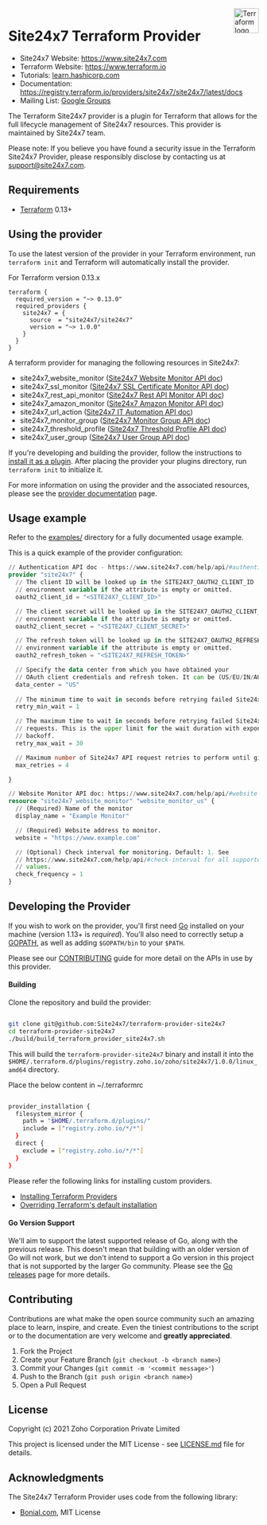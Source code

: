<a href="https://terraform.io">
    <img src="https://cdn.rawgit.com/hashicorp/terraform-website/master/content/source/assets/images/logo-terraform-main.svg" alt="Terraform logo" title="Terraform" align="right" height="50" />
</a>

# Site24x7 Terraform Provider

- Site24x7 Website: <https://www.site24x7.com>
- Terraform Website: <https://www.terraform.io>
- Tutorials: [learn.hashicorp.com](https://learn.hashicorp.com/terraform?track=getting-started#getting-started)
- Documentation: <https://registry.terraform.io/providers/site24x7/site24x7/latest/docs>
- Mailing List: [Google Groups](http://groups.google.com/group/terraform-tool)


The Terraform Site24x7 provider is a plugin for Terraform that allows for the full lifecycle management of Site24x7 resources.
This provider is maintained by Site24x7 team.

Please note: If you believe you have found a security issue in the Terraform Site24x7 Provider, please responsibly disclose by contacting us at support@site24x7.com.

## Requirements

- [Terraform](https://www.terraform.io/downloads.html) 0.13+


## Using the provider

To use the latest version of the provider in your Terraform environment, run `terraform init` and Terraform will automatically install the provider.

For Terraform version 0.13.x

```hcl
terraform {
  required_version = "~> 0.13.0"
  required_providers {
    site24x7 = {
      source  = "site24x7/site24x7"
      version = "~> 1.0.0"
    }
  }
}
```
A terraform provider for managing the following resources in Site24x7:

- site24x7_website_monitor ([Site24x7 Website Monitor API doc](https://www.site24x7.com/help/api/#website))
- site24x7_ssl_monitor ([Site24x7 SSL Certificate Monitor API doc](https://www.site24x7.com/help/api/#ssl-certificate))
- site24x7_rest_api_monitor ([Site24x7 Rest API Monitor API doc](https://www.site24x7.com/help/api/#rest-api))
- site24x7_amazon_monitor ([Site24x7 Amazon Monitor API doc](https://www.site24x7.com/help/api/#amazon-webservice-monitor))
- site24x7_url_action ([Site24x7 IT Automation API doc](https://www.site24x7.com/help/api/#it-automation))
- site24x7_monitor_group ([Site24x7 Monitor Group API doc](https://www.site24x7.com/help/api/#monitor-groups))
- site24x7_threshold_profile ([Site24x7 Threshold Profile API doc](https://www.site24x7.com/help/api/#threshold-website))
- site24x7_user_group ([Site24x7 User Group API doc](https://www.site24x7.com/help/api/#user-groups))



If you're developing and building the provider, follow the instructions to [install it as a plugin](https://www.terraform.io/docs/plugins/basics.html#installing-a-plugin). After placing the provider your plugins directory, run `terraform init` to initialize it.

For more information on using the provider and the associated resources, please see the [provider documentation][provider_docs] page.

Usage example
-------------

Refer to the [examples/](examples/) directory for a fully documented usage example.

This is a quick example of the provider configuration:

```terraform
// Authentication API doc - https://www.site24x7.com/help/api/#authentication
provider "site24x7" {
  // The client ID will be looked up in the SITE24X7_OAUTH2_CLIENT_ID
  // environment variable if the attribute is empty or omitted.
  oauth2_client_id = "<SITE24X7_CLIENT_ID>"

  // The client secret will be looked up in the SITE24X7_OAUTH2_CLIENT_SECRET
  // environment variable if the attribute is empty or omitted.
  oauth2_client_secret = "<SITE24X7_CLIENT_SECRET>"

  // The refresh token will be looked up in the SITE24X7_OAUTH2_REFRESH_TOKEN
  // environment variable if the attribute is empty or omitted.
  oauth2_refresh_token = "<SITE24X7_REFRESH_TOKEN>"

  // Specify the data center from which you have obtained your
  // OAuth client credentials and refresh token. It can be (US/EU/IN/AU/CN).
  data_center = "US"
  
  // The minimum time to wait in seconds before retrying failed Site24x7 API requests.
  retry_min_wait = 1

  // The maximum time to wait in seconds before retrying failed Site24x7 API
  // requests. This is the upper limit for the wait duration with exponential
  // backoff.
  retry_max_wait = 30

  // Maximum number of Site24x7 API request retries to perform until giving up.
  max_retries = 4

}

// Website Monitor API doc: https://www.site24x7.com/help/api/#website
resource "site24x7_website_monitor" "website_monitor_us" {
  // (Required) Name of the monitor
  display_name = "Example Monitor"

  // (Required) Website address to monitor.
  website = "https://www.example.com"

  // (Optional) Check interval for monitoring. Default: 1. See
  // https://www.site24x7.com/help/api/#check-interval for all supported
  // values.
  check_frequency = 1
}

```

## Developing the Provider

If you wish to work on the provider, you'll first need [Go](http://www.golang.org) installed on your
machine (version 1.13+ is _required_). You'll also need to correctly setup a
[GOPATH](http://golang.org/doc/code.html#GOPATH), as well as adding `$GOPATH/bin` to your `$PATH`.

Please see our [CONTRIBUTING][contributing] guide for more detail on the APIs
in use by this provider.

#### Building

Clone the repository and build the provider:

```sh

git clone git@github.com:Site24x7/terraform-provider-site24x7
cd terraform-provider-site24x7
./build/build_terraform_provider_site24x7.sh

```

This will build the `terraform-provider-site24x7` binary and install it into
the `$HOME/.terraform.d/plugins/registry.zoho.io/zoho/site24x7/1.0.0/linux_amd64` directory.

Place the below content in ~/.terraformrc

```sh

provider_installation {
  filesystem_mirror {
    path = "$HOME/.terraform.d/plugins/"
    include = ["registry.zoho.io/*/*"]
  }
  direct {
    exclude = ["registry.zoho.io/*/*"]
  }
}

```


Please refer the following links for installing custom providers.
- [Installing Terraform Providers](https://www.terraform.io/docs/cloud/run/install-software.html)
- [Overriding Terraform's default installation](https://www.terraform.io/docs/cli/config/config-file.html)

#### Go Version Support

We'll aim to support the latest supported release of Go, along with the
previous release. This doesn't mean that building with an older version of Go
will not work, but we don't intend to support a Go version in this project that
is not supported by the larger Go community. Please see the [Go
releases][go_releases] page for more details.

[provider_docs]: https://www.terraform.io/docs/providers/site24x7/index.html
[contributing]: https://github.com/site24x7/terraform-provider-site24x7/blob/main/CONTRIBUTING.md
[go_releases]: https://github.com/golang/go/wiki/Go-Release-Cycle


## Contributing

Contributions are what make the open source community such an amazing place to learn, inspire, and create. Even the tiniest contributions to the script or to the documentation are very welcome and **greatly appreciated**.

1. Fork the Project
2. Create your Feature Branch (`git checkout -b <branch name>`)
3. Commit your Changes (`git commit -m '<commit message>'`)
4. Push to the Branch (`git push origin <branch name>`)
5. Open a Pull Request


## License

Copyright (c) 2021 Zoho Corporation Private Limited

This project is licensed under the MIT License - see [LICENSE.md](LICENSE.md) file for details.


## Acknowledgments

The Site24x7 Terraform Provider uses code from the following library:

 * [Bonial.com](https://github.com/Bonial-International-GmbH), MIT License

























